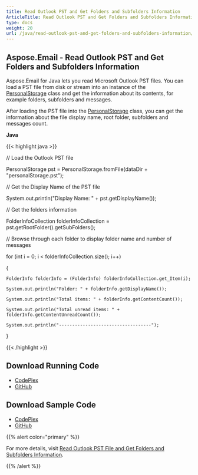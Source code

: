 ```yaml
---
title: Read Outlook PST and Get Folders and Subfolders Information
ArticleTitle: Read Outlook PST and Get Folders and Subfolders Information
type: docs
weight: 20
url: /java/read-outlook-pst-and-get-folders-and-subfolders-information/
---
```


## **Aspose.Email - Read Outlook PST and Get Folders and Subfolders Information**
Aspose.Email for Java lets you read Microsoft Outlook PST files. You can load a PST file from disk or stream into an instance of the [PersonalStorage](https://apireference.aspose.com/email/java/com.aspose.email.class-use/PersonalStorage) class and get the information about its contents, for example folders, subfolders and messages.

After loading the PST file into the [PersonalStorage](https://apireference.aspose.com/email/java/com.aspose.email.class-use/PersonalStorage) class, you can get the information about the file display name, root folder, subfolders and messages count.

**Java**

{{< highlight java >}}

 // Load the Outlook PST file

PersonalStorage pst = PersonalStorage.fromFile(dataDir + "personalStorage.pst");

// Get the Display Name of the PST file

System.out.println("Display Name: " + pst.getDisplayName());

// Get the folders information

FolderInfoCollection folderInfoCollection = pst.getRootFolder().getSubFolders();

// Browse through each folder to display folder name and number of messages

for (int i = 0; i < folderInfoCollection.size(); i++)

{

    FolderInfo folderInfo = (FolderInfo) folderInfoCollection.get_Item(i);

    System.out.println("Folder: " + folderInfo.getDisplayName());

    System.out.println("Total items: " + folderInfo.getContentCount());

    System.out.println("Total unread items: " + folderInfo.getContentUnreadCount());

    System.out.println("-----------------------------------");

}

{{< /highlight >}}
## **Download Running Code**
- [CodePlex](https://asposeemailjavaapachepoi.codeplex.com/releases/view/618811)
- [GitHub](https://github.com/aspose-email/Aspose.Email-for-Java/releases/tag/Aspose.Email_Java_for_Apache_POI-v1.0.0)
## **Download Sample Code**
- [CodePlex](https://asposeemailjavaapachepoi.codeplex.com/SourceControl/latest#src/main/java/com/aspose/email/examples/asposefeatures/outlookstorage/readpstfoldernsubfolders/AsposeReadFoldersSubFoldersOfPST.java)
- [GitHub](https://github.com/aspose-email/Aspose.Email-for-Java/tree/master/Plugins/Aspose_Email_for_Apache_POI/src/main/java/com/aspose/email/examples/asposefeatures/outlookstorage/readpstfoldernsubfolders/AsposeReadFoldersSubFoldersOfPST.java)

{{% alert color="primary" %}} 

For more details, visit [Read Outlook PST File and Get Folders and Subfolders Information](/email/java/read-outlook-pst-file-and-get-folders-and-subfolders-information/).

{{% /alert %}}

